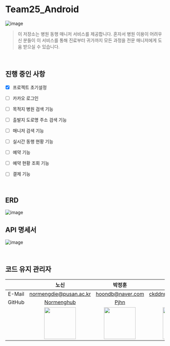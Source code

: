 # Team25_Android

![image](https://github.com/user-attachments/assets/63cd066f-f760-494f-9d92-b56c0fafdd45)

> 이 저장소는 병원 동행 매니저 서비스를 제공합니다. 혼자서 병원 이용이 어려우신 분들이 이 서비스를 통해 진료부터 귀가까지 모든 과정을 전문 매니저에게 도움 받으실 수 있습니다.

</br>

## 진행 중인 사항

- [x] 프로젝트 초기설정
- [ ] 카카오 로그인
- [ ] 목적지 병원 검색 기능
- [ ] 출발지 도로명 주소 검색 기능
- [ ] 매니저 검색 기능
- [ ] 실시간 동행 현황 기능
- [ ] 예약 기능
- [ ] 예약 현황 조회 기능
- [ ] 결제 기능


</br>

## ERD

![image](https://github.com/user-attachments/assets/3e494ae1-4385-4df8-b7f3-7ec5ba2e4e89)

## API 명세서
![image](https://github.com/user-attachments/assets/a8369b59-9b32-4ff9-a7f0-1e2741bd142e)

</br>

## 코드 유지 관리자
|      | **노신**                 | **박정훈**                  | **이창욱**                    |
|:----:|:--------------------------:|:---------------------------:|:-----------------------------:|
|E-Mail| normengdie@pusan.ac.kr     | hoondb@naver.com          | ckddnr5527@gmail.com                |
|GitHub| [Normenghub](https://github.com/Normenghub) | [Pjhn](https://github.com/Pjhn) | [ichanguk](https://github.com/ichanguk) |
|      | <img src="https://github.com/Normenghub.png" width=100px> | <img src="https://github.com/Pjhn.png" width=100px> | <img src="https://github.com/ichanguk.png" width=100px> |

</br>
